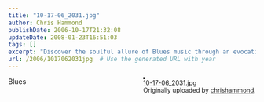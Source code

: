 ```yaml
---
title: "10-17-06_2031.jpg"
author: Chris Hammond
publishDate: 2006-10-17T21:32:08
updateDate: 2008-01-23T16:51:03
tags: []
excerpt: "Discover the soulful allure of Blues music through an evocative image captured by chrishammond. Embrace the essence of musical expression."
url: /2006/1017062031jpg  # Use the generated URL with year
---
```

<div style="float: right; margin-left: 10px; margin-bottom: 10px;">  <a href="https://www.flickr.com/photos/chammond/272720337/" title="photo sharing"><img src="https://static.flickr.com/95/272720337_444b77ac79.jpg" alt="" style="border: solid 2px #000000;" /></a>  <br />  <span style="font-size: 0.9em; margin-top: 0px;">   <a href="https://www.flickr.com/photos/chammond/272720337/">10-17-06_2031.jpg</a>   <br />   Originally uploaded by <a href="https://www.flickr.com/people/chammond/">chrishammond</a>.  </span> </div> Blues <br clear="all" />



